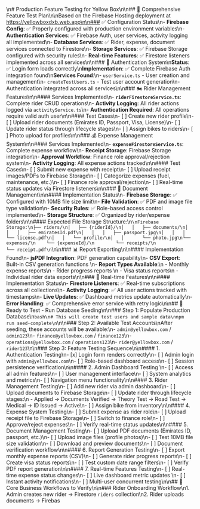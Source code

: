 \n# Production Feature Testing for Yellow Box\n\n## 🧪 Comprehensive Feature Test Plan\n\nBased on the Firebase Hosting deployment at https://yellowboxdxb.web.app\n\n### ✅ Configuration Status\n- **Firebase Config**: ✅ Properly configured with production environment variables\n- **Authentication Services**: ✅ Firebase Auth, user services, activity logging all implemented\n- **Database Services**: ✅ Rider, expense, document services connected to Firestore\n- **Storage Services**: ✅ Firebase Storage configured with security rules\n- **Real-time Features**: ✅ Firestore listeners implemented across all services\n\n### 🔐 Authentication System\n**Status**: ✅ Login form loads correctly\n**Implementation**: ✅ Complete Firebase Auth integration found\n**Services Found**:\n- `userService.ts` - User creation and management\n- `createTestUsers.ts` - Test user account generation\n- Authentication integrated across all services\n\n### 🏍️ Rider Management Features\n\n#### Services Implemented\n- **`riderFirestoreService.ts`**: Complete rider CRUD operations\n- **Activity Logging**: All rider actions logged via `activityService.ts`\n- **Authentication Required**: All operations require valid auth user\n\n#### Test Cases\n- [ ] Create new rider profile\n- [ ] Upload rider documents (Emirates ID, Passport, Visa, License)\n- [ ] Update rider status through lifecycle stages\n- [ ] Assign bikes to riders\n- [ ] Photo upload for profiles\n\n### 💰 Expense Management System\n\n#### Services Implemented\n- **`expenseFirestoreService.ts`**: Complete expense workflow\n- **Receipt Storage**: Firebase Storage integration\n- **Approval Workflow**: Finance role approval/rejection system\n- **Activity Logging**: All expense actions tracked\n\n#### Test Cases\n- [ ] Submit new expense with receipt\n- [ ] Upload receipt images/PDFs to Firebase Storage\n- [ ] Categorize expenses (fuel, maintenance, etc.)\n- [ ] Finance role approval/rejection\n- [ ] Real-time status updates via Firestore listeners\n\n### 📄 Document Management\n\n#### Implementation Status\n- **Firebase Storage**: ✅ Configured with 10MB file size limit\n- **File Validation**: ✅ PDF and image file type validation\n- **Security Rules**: ✅ Role-based access control implemented\n- **Storage Structure**: ✅ Organized by rider/expense folders\n\n#### Expected File Storage Structure:\n```\nFirebase Storage:\n├── riders/\n│   ├── {riderId}/\n│   │   ├── documents/\n│   │   │   ├── emiratesId.pdf\n│   │   │   ├── passport.jpg\n│   │   │   └── license.pdf\n│   │   └── profile/\n│   │       └── photo.jpg\n└── expenses/\n    └── {expenseId}/\n        └── receipts/\n            └── receipt.pdf\n```\n\n### 📊 Report Exporting\n\n#### Implementation Found\n- **jsPDF Integration**: PDF generation capability\n- **CSV Export**: Built-in CSV generation functions  \n- **Report Types Available**:\n  - Monthly expense reports\n  - Rider progress reports  \n  - Visa status reports\n  - Individual rider data exports\n\n### 🔄 Real-time Features\n\n#### Implementation Status\n- **Firestore Listeners**: ✅ Real-time subscriptions across all collections\n- **Activity Logging**: ✅ All user actions tracked with timestamps\n- **Live Updates**: ✅ Dashboard metrics update automatically\n- **Error Handling**: ✅ Comprehensive error service with retry logic\n\n## 🚀 Ready to Test - Run Database Seeding\n\n### Step 1: Populate Production Database\n```bash\n# This will create test users and sample data\nnpm run seed-complete\n```\n\n### Step 2: Available Test Accounts\nAfter seeding, these accounts will be available:\n- `admin@yellowbox.com` / `admin123`\n- `finance@yellowbox.com` / `finance123`\n- `operations@yellowbox.com` / `operations123`\n- `rider@yellowbox.com` / `rider123`\n\n### Step 3: Feature Testing Sequence\n\n#### 1. Authentication Testing\n- [x] Login form renders correctly\n- [ ] Admin login with `admin@yellowbox.com`\n- [ ] Role-based dashboard access\n- [ ] Session persistence verification\n\n#### 2. Admin Dashboard Testing  \n- [ ] Access all admin features\n- [ ] User management interface\n- [ ] System analytics and metrics\n- [ ] Navigation menu functionality\n\n#### 3. Rider Management Testing\n- [ ] Add new rider via admin dashboard\n- [ ] Upload documents to Firebase Storage\n- [ ] Update rider through lifecycle stages:\n  - Applied → Documents Verified → Theory Test → Road Test → Medical → ID Issued → Active\n- [ ] Assign bike from inventory\n\n#### 4. Expense System Testing\n- [ ] Submit expense as rider role\n- [ ] Upload receipt file to Firebase Storage\n- [ ] Switch to finance role\n- [ ] Approve/reject expenses\n- [ ] Verify real-time status updates\n\n#### 5. Document Management Testing\n- [ ] Upload PDF documents (Emirates ID, passport, etc.)\n- [ ] Upload image files (profile photos)\n- [ ] Test 10MB file size validation\n- [ ] Download and preview documents\n- [ ] Document verification workflow\n\n#### 6. Report Generation Testing\n- [ ] Export monthly expense reports (CSV)\n- [ ] Generate rider progress reports\n- [ ] Create visa status reports\n- [ ] Test custom date range filters\n- [ ] Verify PDF report generation\n\n#### 7. Real-time Features Testing\n- [ ] Real-time expense status changes\n- [ ] Live dashboard metric updates  \n- [ ] Instant activity notifications\n- [ ] Multi-user concurrent testing\n\n## 🎯 Core Business Workflows to Verify\n\n### Rider Onboarding Workflow\n1. Admin creates new rider → Firestore `riders` collection\n2. Rider uploads documents → Firebas